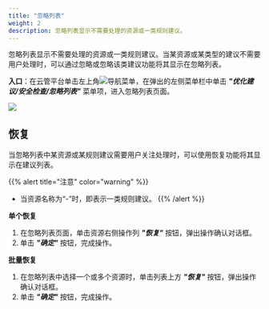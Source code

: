 ```yaml
---
title: "忽略列表"
weight: 2
description: 忽略列表显示不需要处理的资源或一类规则建议。
---
```


忽略列表显示不需要处理的资源或一类规则建议。当某资源或某类型的建议不需要用户处理时，可以通过忽略或忽略该类建议功能将其显示在忽略列表。

**入口**：在云管平台单击左上角![](../../../images/intro/nav.png)导航菜单，在弹出的左侧菜单栏中单击 **_"优化建议/安全检查/忽略列表"_** 菜单项，进入忽略列表页面。

![](../../../images/suggest/securitysuggestsyruleconfig.png)

## 恢复

当忽略列表中某资源或某规则建议需要用户关注处理时，可以使用恢复功能将其显示在建议列表。

{{% alert title="注意" color="warning" %}}
- 当资源名称为“-”时，即表示一类规则建议。
{{% /alert %}}

**单个恢复**

1. 在忽略列表页面，单击资源右侧操作列 **_"恢复"_** 按钮，弹出操作确认对话框。
2. 单击 **_"确定"_** 按钮，完成操作。

**批量恢复**

1. 在忽略列表中选择一个或多个资源时，单击列表上方 **_"恢复"_** 按钮，弹出操作确认对话框。
2. 单击 **_"确定"_** 按钮，完成操作。
